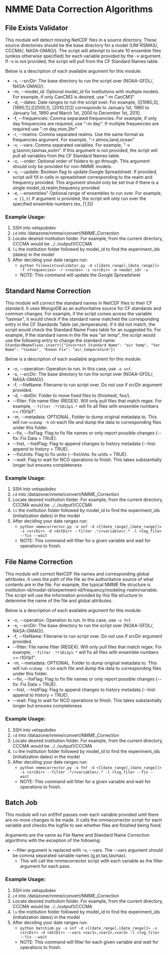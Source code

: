 # NMME Data Correction Algorithms

## File Exists Validator

This module will detect missing NetCDF files in a source directory. These source directories should be the base directory for a model (UM-RSMAS/, CCCMA/, NASA-GMAO/). The script will attempt to locate 10 ensemble files (unless otherwise specified) for each variable provided by the -v argument. If -v is not provided, the script will pull from the CF Standard Names table. 

Below is a description of each available argument for this module:
- -s, --srcDir:      The base directory to run the script over (NOAA-GFDL/, NASA-GMAO/).
- -m, --model_id:    Optional model_id for institutions with multiple models. For example, if only CanCM3 is desired, use "-m CanCM3"
- -d, --dates:       Date ranges to run the script over. For example, [[[1980,3], [1990,1]],[[2000,1], [2010,12]]] corresponds to January
				     1st, 1980 to January 1st, 1990 and March 1st, 2000 to December 1st, 2010.
- -f, --frequencies: Comma separated frequencies. For example, if only day frequencies are required, use "-m day". If multiple frequencies
                     are required use "-m day,mon,3hr"
- -r, --realms:      Comma separated realms. Use the same format as frequencies argument. For example, "-r atmos,land,ocean"
- -v, --vars:        Comma separated variables. For example, "-v g,tasmin,tasmax,soilm". If this argument is not provided, the script will
                     pull all variables from the CF Standard Names table.
- -o, --order:       Optional order of folders to go through. This argument should only be provided for non-NMME models.
- -u, --update:      Boolean flag to update Google Spreadsheet. If provided, script will fill in cells in spreadsheet corresponding to the
                     realm and frequency provided. This argument should only be set true if there is a single model_id,realm,frequency provided
- -e, --ensembles"   Optional range of ensembles to run over. For example, `-e [1,5]` If argument is provided, the script will only run over the specified ensemble numbers (ex, [1,5])


### Example Usage:

1. SSH into vetspubdev
2. `cd` into /datazone/nmme/convert/NMME_Correction
3. Locate desired institution folder. For example, from the current directory, CCCMA would be ../../output1/CCCMA
4. `ls` the institution folder followed by model_id to find the experiment_ids (dates) in the model
5. After deciding your date ranges run:
	- `python fileexistsvalidator.py -d <[[date_range],[date_range]]> -f <frequencies> -r <realms> -s <srcDir> -m <model_id> -u`
	- NOTE: This command will update the Google Spreadsheet


## Standard Name Correction

This module will correct the standard names in NetCDF files to their CF standard. It uses MongoDB as an authoritative source for CF standards and common changes. For example, if the script comes across the variable "tasmax", it would check if the standard name matched the corresponding entry in the CF Standards Table (air_temperature). If it did not match, the script would check the Standard Name Fixes table for an suggested fix. For example, if the standard name in the file was "air temp", the script would use the following entry to change the standard name:
	`StandardNameFixes.insert({"Incorrect Standard Name": "air temp", "Var Name": "tasmax", "Known Fix": "air_temperature"})`

Below is a description of each available argument for this module:
- -o, --operation:		Operation to run. In this case, use `-o snf`.
- -s, --srcDir:			The base directory to run the script over (NOAA-GFDL/, NASA-GMAO/).
- -f, --fileName:		Filename to run script over. Do not use if srcDir argument provided.
- -d, --dstDir:			Folder to move fixed files to (finished/, foo/).
- --filter:				File name filter (REGEX). Will only pull files that match regex. For example, `--filter .*r10i1p1.*` will fix all files with ensemble numbers == r10i1p1".
- -m, --metadata:		OPTIONAL. Folder to dump original metadata to. This will run `ncdump -h` on each file and dump the data to corresponding files under this folder.
- --fix, --fixFlag:		Flag to fix file names or only report possible changes (--fix: Fix Data = TRUE).
- --hist, --histFlag:	Flag to append changes to history metadata (--hist: append to history = TRUE).
- --fixUnits:			Flag to fix units (--fixUnits: fix units = TRUE).
- --wait:				Flag to wait for NCO operations to finish. This takes substantially longer but ensures completeness

### Example Usage:

1. SSH into vetspubdev
2. `cd` into /datazone/nmme/convert/NMME_Correction
3. Locate desired institution folder. For example, from the current directory, CCCMA would be ../../output1/CCCMA
4. `ls` the institution folder followed by model_id to find the experiment_ids (initialization dates) in the model
5. After deciding your date ranges run:
	- `python nmmecorrector.py -o snf -d <[[date_range],[date_range]]> -s <srcDir> -d <dstDir> --filter .*/<variable>/.* -l <log_file> --fix --wait`
	- NOTE: This command will filter for a given variable and wait for operations to finish.


## File Name Correction

This module will correct NetCDF file names and corresponding global attributes. It uses the path of the file as the authoritative source of what contents are in the file. For example, the typical NMME file structure is institution-id/model-id/experiment-id/frequency/modeling-realm/variable. The script will use the information provided by this file structure to determine the name of the file and global attributes.

Below is a description of each available argument for this module:
- -o, --operation:		Operation to run. In this case, use `-o fnf`.
- -s, --srcDir:			The base directory to run the script over (NOAA-GFDL/, NASA-GMAO/).
- -f, --fileName:		Filename to run script over. Do not use if srcDir argument provided.
- --filter:				File name filter (REGEX). Will only pull files that match regex. For example, `--filter .*r10i1p1.*` will fix all files with ensemble numbers == r10i1p1".
- -m, --metadata:		OPTIONAL. Folder to dump original metadata to. This will run `ncdump -h` on each file and dump the data to corresponding files under this folder.
- --fix, --fixFlag:		Flag to fix file names or only report possible changes (--fix: Fix Data = TRUE).
- --hist, --histFlag:	Flag to append changes to history metadata (--hist: append to history = TRUE).
- --wait:				Flag to wait for NCO operations to finish. This takes substantially longer but ensures completeness

### Example Usage:

1. SSH into vetspubdev
2. `cd` into /datazone/nmme/convert/NMME_Correction
3. Locate desired institution folder. For example, from the current directory, CCCMA would be ../../output1/CCCMA
4. `ls` the institution folder followed by model_id to find the experiment_ids (initialization dates) in the model
5. After deciding your date ranges run:
	- `python nmmecorrector.py -o fnf -d <[[date_range],[date_range]]> -s <srcDir> --filter .*/<variable>/.* -l <log_file> --fix --wait`
	- NOTE: This command will filter for a given variable and wait for operations to finish.

## Batch Job

This module will run snf/fnf passes over each variable provided until there are no more changes to be made. It calls the nmmecorrector script for each variable and checks the logfile to see whether files are finished being fixed.

Arguments are the same as File Name and Standard Name Correction algorithms with the exception of the following:
- --filter argument is replaced with -v, --vars. The --vars argument should be comma separated variable names (g,pr,tas,tasmax).
	- This will call the nmmecorrector script with each variable as the filter argument for each pass.

### Example Usage:

1. SSH into vetspubdev
2. `cd` into /datazone/nmme/convert/NMME_Correction
3. Locate desired institution folder. For example, from the current directory, CCCMA would be ../../output1/CCCMA
4. `ls` the institution folder followed by model_id to find the experiment_ids (initialization dates) in the model
5. After deciding your date ranges run:
	- `python batchjob.py -o snf -d <[[date_range],[date_range]]> -s <srcDir> -d <dstDir> --vars <var1>,<var2>,<var3> -l <log_file> --fix --wait`
	- NOTE: This command will filter for each given variable and wait for operations to finish.



